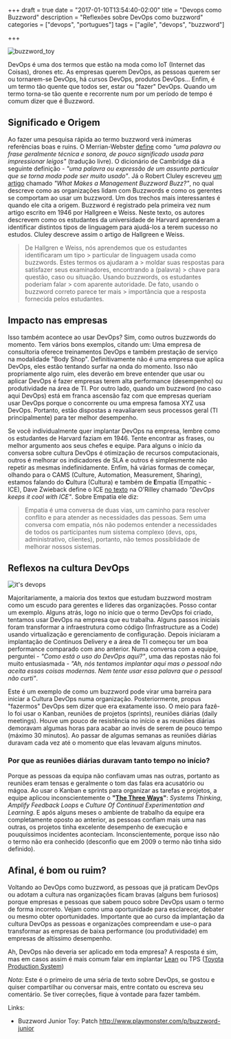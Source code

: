 +++
draft = true
date = "2017-01-10T13:54:40-02:00"
title = "Devops como Buzzword"
description = "Reflexões sobre DevOps como buzzword"
categories = ["devops", "portugues"]
tags = ["agile", "devops", "buzzword"]

+++

![buzzword_toy](/images/buzzword_junior.jpg)

DevOps é uma dos termos que estão na moda como IoT (Internet das Coisas), drones etc. As empresas querem DevOps, as pessoas querem ser ou tornarem-se DevOps, há cursos DevOps, produtos DevOps... Enfim, é um termo tão quente que todos ser, estar ou "fazer" DevOps. Quando um termo torna-se tão quente e recorrente num por um período de tempo é comum dizer que é Buzzword.

## Significado e Origem

Ao fazer uma pesquisa rápida ao termo buzzword verá inúmeras referências boas e ruins. O Merrian-Webster [define](https://www.merriam-webster.com/dictionary/buzzword) como *"uma palavra ou frase geralmente técnica e sonora, de pouco significado usada para impressionar leigos"* (tradução livre). O dicionário de Cambridge dá a seguinte definição - *"uma palavra ou expressão de um assunto particular que se torna moda pode ser muito usado"*. Já o Robert Cluley escreveu [um artigo](http://journals.sagepub.com/doi/abs/10.1177/0170840612464750) chamado *"What Makes a Management Buzzword Buzz?"*, no qual descreve como as organizações lidam com Buzzwords e como os gerentes se comportam ao usar um buzzword. Um dos trechos mais interessantes é quando ele cita a origem. Buzzword é registrado pela primeira vez num artigo escrito em 1946 por Hallgreen e Weiss. Neste texto, os autores descrevem como os estudantes da universidade de Harvard aprenderam a identificar distintos tipos de linguagem para ajudá-los a terem sucesso no estudos. Cluley descreve assim o artigo de Hallgreen e Weiss.

> De Hallgren e Weiss, nós aprendemos que os estudantes identificaram um tipo > particular de linguagem usada como buzzwords. Estes termos os ajudaram a > moldar suas respostas para satisfazer seus examinadores, encontrando a (palavra) > chave para questão, caso ou situação. Usando buzzwords, os estudantes poderiam falar > com aparente autoridade. De fato, usando o buzzword correto parece ter mais > importância que a resposta fornecida pelos estudantes.

## Impacto nas empresas

Isso também acontece ao usar DevOps? Sim, como outros buzzwords do momento. Tem vários bons exemplos, citando um: Uma empresa de consultoria oferece treinamentos DevOps e também prestação de serviço na modalidade "Body Shop". Definitivamente não é uma empresa que aplica DevOps, eles estão tentando surfar na onda do momento. Isso não propriamente algo ruim, eles deverão em breve entender que usar ou aplicar DevOps é fazer empresas terem alta performance (desempenho) ou produtividade na área de TI. Por outro lado, quando um buzzword (no caso aqui DevOps) está em franca ascensão faz com que empresas queriam usar DevOps porque o concorrente ou uma empresa famosa XYZ usa DevOps. Portanto, estão dispostas a reavaliarem seus processos geral (TI principalmente) para ter melhor desempenho.

Se você individualmente quer implantar DevOps na empresa, lembre como os estudantes de Harvard faziam em 1946. Tente encontrar as frases, ou melhor argumento aos seus chefes e equipe. Para alguns o início da conversa sobre cultura DevOps é otimização de recursos computacionais, outros é melhorar os indicadores de SLA e outros é simplesmente não repetir as mesmas indefinidamente. Enfim, há várias formas de começar, olhando para o CAMS (Culture, Automation, Measurement, Sharing), estamos falando do **C**ultura (Cultura) e também de **E**mpatia (Empathic - ICE), Dave Zwieback define o ICE [no texto](http://radar.oreilly.com/2015/01/devops-keeps-it-cool-with-ice.html) na O'Rilley chamado *"DevOps keeps it cool with ICE"*. Sobre Empatia ele diz:

> Empatia é uma conversa de duas vias, um caminho para resolver conflito e para atender as necessidades das pessoas. Sem uma conversa com empatia, nós não podemos entender a necessidades de todos os participantes num sistema complexo (devs, ops, administrativo, clientes), portanto, não temos possiblidade de melhorar nossos sistemas.

## Reflexos na cultura DevOps

![it's devops](/images/devops_elefant.png)

Majoritariamente, a maioria dos textos que estudam buzzword mostram como um escudo para gerentes e líderes das organizações. Posso contar um exemplo. Alguns atrás, logo no início que o termo DevOps foi criado, tentamos usar DevOps na empresa que eu trabalha. Alguns passos iniciais foram transformar a infraestrutura como código (Infrastructure as a Code) usando virtualização e gerenciamento de configuração. Depois iniciaram a implantação de Continuos Delivery e a área de TI começou ter um boa performance comparado com ano anterior. Numa conversa com a equipe, perguntei - *"Como está o uso do DevOps aqui?"*, uma das repostas não foi muito entusiasmada - *"Ah, nós tentamos implantar aqui mas o pessoal não aceita essas coisas modernas. Nem tente usar essa palavra que o pessoal não curti"*.

Este é um exemplo de como um buzzword pode virar uma barreira para iniciar a Cultura DevOps numa organização. Posteriormente, propus "fazermos" DevOps sem dizer que era exatamente isso. O meio para fazê-lo foi usar o Kanban, reuniões de projetos (sprints), reuniões diárias (daily meetings). Houve um pouco de resistência no início e as reuniões diárias demoravam algumas horas para acabar ao invés de serem de pouco tempo (máximo 30 minutos). Ao passar de algumas semanas as reuniões diárias duravam cada vez até o momento que elas levavam alguns minutos.

### Por que as reuniões diárias duravam tanto tempo no início?

Porque as pessoas da equipa não confiavam umas nas outras, portanto as reuniões eram tensas e geralmente o tom das falas era acusatório ou mágoa. Ao usar o Kanban e sprints para organizar as tarefas e projetos, a equipe aplicou inconscientemente o **"[The Three Ways](http://itrevolution.com/the-three-ways-principles-underpinning-devops/)"**: *Systems Thinking*, *Amplify Feedback Loops* e *Culture Of Continual Experimentation and Learning*. E após alguns meses o ambiente de trabalho da equipe era completamente oposto ao anterior, as pessoas confiam mais uma nas outras, os projetos tinha excelente desempenho de execução e pouquíssimos incidentes aconteciam. Inconscientemente, porque isso não o termo não era conhecido (desconfio que em 2009 o termo não tinha sido definido).

## Afinal, é bom ou ruim?

Voltando ao DevOps como buzzword, as pessoas que já praticam DevOps ou adotam a cultura nas organizações ficam bravas (alguns bem furiosos) porque empresas e pessoas que sabem pouco sobre DevOps usam o termo de forma incorreto. Vejam como uma oportunidade para esclarecer, debater ou mesmo obter oportunidades. Importante que ao curso da implantação da cultura DevOps as pessoas e organizações compreendam e use-o para transformar as empresas de baixa performance (ou produtividade) em empresas de altíssimo desempenho.

Ah, DevOps não deveria ser aplicado em toda empresa? A resposta é sim, mas em casos assim é mais comum falar em implantar [Lean](http://www.lean.org/whatslean/) ou TPS ([Toyota Production System](http://www.toyota-global.com/company/vision_philosophy/toyota_production_system/))

*Nota*: Este é o primeiro de uma séria de texto sobre DevOps, se gostou e quiser compartilhar ou conversar mais, entre contato ou escreva seu comentário. Se tiver correções, fique à vontade para fazer também.

Links:

- Buzzword Junior Toy: Patch http://www.playmonster.com/p/buzzword-junior
